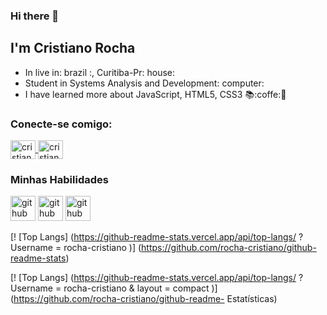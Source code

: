 ### Hi there 👋

## I'm Cristiano Rocha
- In live in: brazil :,  Curitiba-Pr: house:
- Student in Systems Analysis and Development: computer:
- I have learned more about JavaScript, HTML5, CSS3 :books::coffe::rocket:

### Conecte-se comigo:
<a href="https://www.linkedin.com/in/cristianorocha-m/" target="_blank">
  <img align = "center" alt = "cristiano-linkedin" height = "30" width = "40" src = "https://cdn.jsdelivr.net/npm/simple-icons@3.0.1/icons/linkedin .svg "style =" largura máxima: 100%; ">
</a >
<a href="https://www.instagram.com/cristiianorocha/" target="_blank">
  <img align = "center" alt = "cristiano-instagram" height = "30" width = "40" src = "https://cdn.jsdelivr.net/npm/simple-icons@3.0.1/icons/instagram .svg "style =" largura máxima: 100%; ">
</a>

### Minhas Habilidades
<img src = "https://devicons.github.io/devicon/devicon.git/icons/javascript/javascript-original.svg" alt = "github" width = "40" height = "40" style = "max -largura: 100%; "> </img>
<img src = "https://devicons.github.io/devicon/devicon.git/icons/html5/html5-original.svg" alt = "github" width = "40" height = "40" style = "max -largura: 100%; "> </img>
<img src = "https://devicons.github.io/devicon/devicon.git/icons/css3/css3-original.svg" alt = "github" width = "40" height = "40" style = "max -largura: 100%; "> </img>

[! [Top Langs] (https://github-readme-stats.vercel.app/api/top-langs/ ? Username = rocha-cristiano )] (https://github.com/rocha-cristiano/github-readme-stats)

[! [Top Langs] (https://github-readme-stats.vercel.app/api/top-langs/ ? Username = rocha-cristiano & layout = compact )] (https://github.com/rocha-cristiano/github-readme- Estatísticas)
<!--
**rocha-cristiano/rocha-cristiano** is a ✨ _special_ ✨ repository because its `README.md` (this file) appears on your GitHub profile.

Here are some ideas to get you started:

- 🔭 I’m currently working on ...
- 🌱 I’m currently learning ...
- 👯 I’m looking to collaborate on ...
- 🤔 I’m looking for help with ...
- 💬 Ask me about ...
- 📫 How to reach me: ...
- 😄 Pronouns: ...
- ⚡ Fun fact: ...
-->
